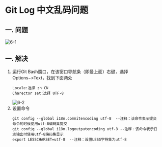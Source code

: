 # Git Log 中文乱码问题

## 一. 问题

![6-1](https://s2.ax1x.com/2020/02/26/3Nu6Lq.th.png)

## 一. 解决

1. 运行Git Bash窗口，在该窗口导航条（即最上面）右键，选择Options−>Text，找到下面两处
    ```text
    Locale:选择 zh_CN 
    Charector set:选择 UTF-8
    ```
    ![6-2](https://s2.ax1x.com/2020/02/26/3NK5Af.th.png)
2. 设置命令
    ```text
    git config --global i18n.commitencoding utf-8  --注释：该命令表示提交命令的时候使用utf-8编码集提交
    git config --global i18n.logoutputencoding utf-8 --注释：该命令表示日志输出时使用utf-8编码集显示
    export LESSCHARSET=utf-8  --注释：设置LESS字符集为utf-8
    ```


